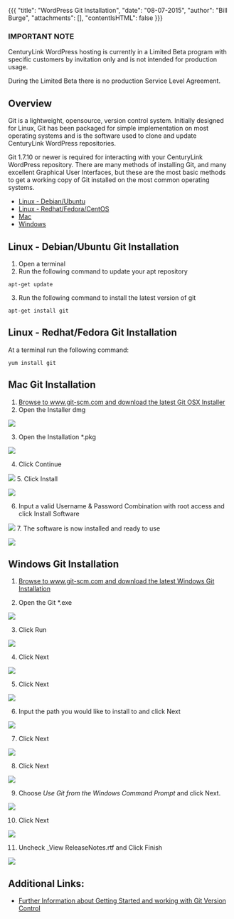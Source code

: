 
{{{
  "title": "WordPress Git Installation",
  "date": "08-07-2015",
  "author": "Bill Burge",
  "attachments": [],
  "contentIsHTML": false
}}}


### IMPORTANT NOTECenturyLink WordPress hosting is currently in a Limited Beta program with specific customers by invitation only and is not intended for production usage.During the Limited Beta there is no production Service Level Agreement.

## Overview
Git is a lightweight, opensource, version control system. Initially designed for Linux, Git has been packaged for simple implementation on most operating systems and is the software used to clone and update CenturyLink WordPress repositories.

Git 1.7.10 or newer is required for interacting with your CenturyLink WordPress repository.  There are many methods of installing Git, and many excellent Graphical User Interfaces, but these are the most basic methods to get a working copy of Git installed on the most common operating systems.

* [Linux - Debian/Ubuntu](#debian)
* [Linux - Redhat/Fedora/CentOS](#redhat)
* [Mac](#mac)
* [Windows](#windows)

## <a name="debian"></a>Linux - Debian/Ubuntu Git Installation

1. Open a terminal
2. Run the following command to update your apt repository

  `apt-get update`

3. Run the following command to install the latest version of git  

  `apt-get install git`

## <a name="redhat"></a>Linux - Redhat/Fedora Git Installation

At a terminal run the following command:

`yum install git`

## <a name="mac"></a>Mac Git Installation
1. [Browse to www.git-scm.com and download the latest Git OSX Installer](http://git-scm.com/download/mac)
2. Open the Installer dmg

  ![](../images/wp_git_installation/wordpress_git_installation_mac-01.png)
  
3. Open the Installation *.pkg

  ![](../images/wp_git_installation/wordpress_git_installation_mac-02.png)
  
4. Click Continue

  ![](../images/wp_git_installation/wordpress_git_installation_mac-03.png)
5. Click Install

  ![](../images/wp_git_installation/wordpress_git_installation_mac-04.png)
  
6. Input a valid Username & Password Combination with root access and click Install Software

  ![](../images/wp_git_installation/wordpress_git_installation_mac-05.png)
7. The software is now installed and ready to use

  ![](../images/wp_git_installation/wordpress_git_installation_mac-06.png)

## <a name="windows"></a>Windows Git Installation
1. [Browse to www.git-scm.com and download the latest Windows Git Installation](http://git-scm.com/download/win)

2. Open the Git *.exe

  ![](../images/wp_git_installation/wordpress_git_installation_win-01.png)

3. Click Run

  ![](../images/wp_git_installation/wordpress_git_installation_win-02.png)

4. Click Next

  ![](../images/wp_git_installation/wordpress_git_installation_win-03.png)

5. Click Next

  ![](../images/wp_git_installation/wordpress_git_installation_win-04.png) 
  
6. Input the path you would like to install to and click Next
 
  ![](../images/wp_git_installation/wordpress_git_installation_win-05.png)

7. Click Next

  ![](../images/wp_git_installation/wordpress_git_installation_win-06.png)

8. Click Next

  ![](../images/wp_git_installation/wordpress_git_installation_win-07.png)

9. Choose _Use Git from the Windows Command Prompt_ and click Next.

  ![](../images/wp_git_installation/wordpress_git_installation_win-08.png)

10. Click Next
 
  ![](../images/wp_git_installation/wordpress_git_installation_win-09.png)

11. Uncheck _View ReleaseNotes.rtf and Click Finish

  ![](../images/wp_git_installation/wordpress_git_installation_win-10.png)
  
## Additional Links:
* [Further Information about Getting Started and working with Git Version Control](http://git-scm.com/book/en/v2/Getting-Started-About-Version-Control)

